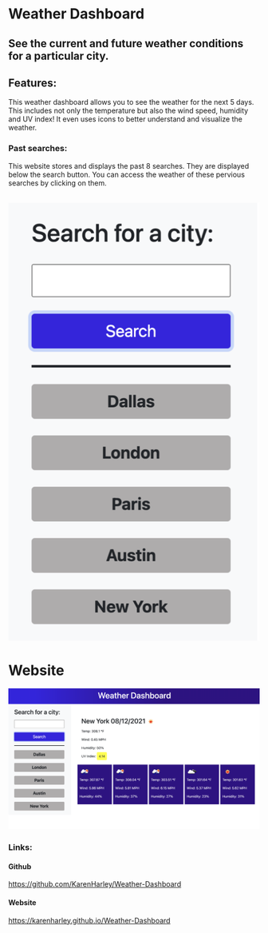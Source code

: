 # Weather Dashboard

## See the current and future weather conditions for a particular city.

## Features:
 This weather dashboard allows you to see the weather for the next 5 days. This includes not only the temperature but also the wind speed, humidity and UV index! It even uses icons to better understand and visualize the weather.
 ### Past searches:
 This website stores and displays the past 8 searches. They are displayed below the search button. You can access the weather of these pervious searches by clicking on them. 
 
<br />
<div style="text-align:center"><img src="pics/pastSearches.png" /></div>
  
 


 # Website 
 ![full webpage](./pics/website.png)


 ### Links:
 

#### Github

https://github.com/KarenHarley/Weather-Dashboard

#### Website

https://karenharley.github.io/Weather-Dashboard
